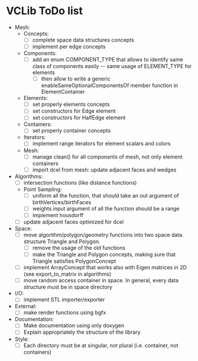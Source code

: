 # VCLib ToDo list

- Mesh:
  - Concepts:
    - [ ] complete space data structures concepts
    - [ ] implement per edge concepts
  - Components:
    - [ ] add an enum COMPONENT_TYPE that allows to identify same class of components easily -- same usage of ELEMENT_TYPE for elements
      - [ ] then allow to write a generic enableSameOptionalComponentsOf member function in ElementContainer
  - Elements:
    - [ ] set properly elements concepts
    - [ ] set constructors for Edge element
    - [ ] set constructors for HalfEdge element
  - Containers:
    - [ ] set properly container concepts
  - Iterators:
    - [ ] implement range iterators for element scalars and colors
  - Mesh:
    - [ ] manage clean() for all components of mesh, not only element containers
    - [ ] import dcel from mesh: update adjacent faces and wedges 
- Algorithms:
  - [ ] intersection functions (like distance functions)
  - Point Sampling:
    - [ ] uniform all the function, that should take an out argument of birthVertices/birthFaces
    - [ ] weights input argument of all the function should be a range
    - [ ] implement housdorff
  - [ ] update adjacent faces optimized for dcel
- Space:
  - [ ] move algorithm/polygon/geometry functions into two space data structure Triangle and Polygon.
    - [ ] remove the usage of the old functions
    - [ ] make the Triangle and Polygon concepts, making sure that Triangle satisfies PolygonConcept
  - [ ] implement ArrayConcept that works also with Eigen matrices in 2D (see export_to_matrix in algorithms)
  - [ ] move random access container in space. In general, every data structure must be in space directory
- I/O:
  - [ ] implement STL importer/exporter
- External:
  - [ ] make render functions using bgfx
- Documentation:
  - [ ] Make documentation using only doxygen
  - [ ] Explain appropriately the structure of the library
- Style:
  - [ ] Each directory must be at singular, not plural (i.e. container, not containers)
